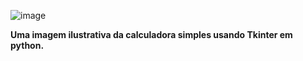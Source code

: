 ![image](https://github.com/user-attachments/assets/c45ef6b4-dc20-43e6-9995-fa9f20ba7d87)


<strong>Uma imagem ilustrativa da calculadora simples usando Tkinter em python.<strong>
